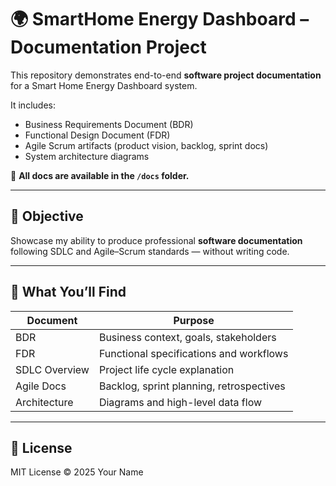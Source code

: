 # 🌍 SmartHome Energy Dashboard – Documentation Project

This repository demonstrates end-to-end **software project documentation** for a Smart Home Energy Dashboard system.

It includes:
- Business Requirements Document (BDR)
- Functional Design Document (FDR)
- Agile Scrum artifacts (product vision, backlog, sprint docs)
- System architecture diagrams

📂 **All docs are available in the `/docs` folder.**

---

## 🎯 Objective
Showcase my ability to produce professional **software documentation** following SDLC and Agile–Scrum standards — without writing code.

---

## 🧠 What You’ll Find
| Document | Purpose |
|-----------|----------|
| BDR | Business context, goals, stakeholders |
| FDR | Functional specifications and workflows |
| SDLC Overview | Project life cycle explanation |
| Agile Docs | Backlog, sprint planning, retrospectives |
| Architecture | Diagrams and high-level data flow |

---

## 🧾 License
MIT License © 2025 Your Name
